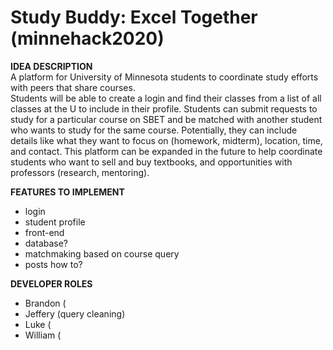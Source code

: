 # Study Buddy: Excel Together (minnehack2020)
__IDEA DESCRIPTION__  
A platform for University of Minnesota students to coordinate study efforts with peers that share courses.  
Students will be able to create a login and find their classes from a list of all classes at the U to include in their profile. Students can submit requests to study for a particular course on SBET and be matched with another student who wants to study for the same course. Potentially, they can include details like what they want to focus on (homework, midterm), location, time, and contact. This platform can be expanded in the future to help coordinate students who want to sell and buy textbooks, and opportunities with professors (research, mentoring).  
   
__FEATURES TO IMPLEMENT__  
* login  
* student profile
* front-end
* database?
* matchmaking based on course query
* posts
how to?
  
__DEVELOPER ROLES__
* Brandon (
* Jeffery (query cleaning)
* Luke (
* William (
